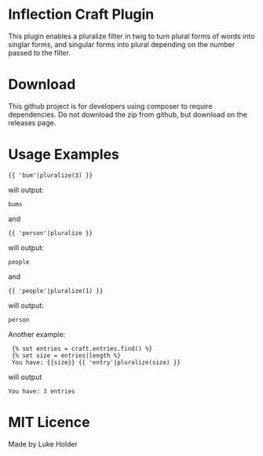 # Inflection Craft Plugin

This plugin enables a pluralize filter in twig to turn plural
forms of words into singlar forms, and singular forms into plural depending on
the number passed to the filter.

# Download

This github project is for developers using composer to require dependencies. Do
 not download the zip from github, but download on the releases page.


# Usage Examples

```
{{ 'bum'|pluralize(3) }}
```

will output:

```
bums
```

and

```
{{ 'person'|pluralize }}
```

will output:

```
people
```

and


```
{{ 'people'|pluralize(1) }}
```

will output:

```
person
```

Another example:

```
 {% set entries = craft.entries.find() %}
 {% set size = entries|length %}
 You have: {{size}} {{ 'entry'|pluralize(size) }}﻿
```

will output

```
You have: 3 entries
```

# MIT Licence

Made by Luke Holder
